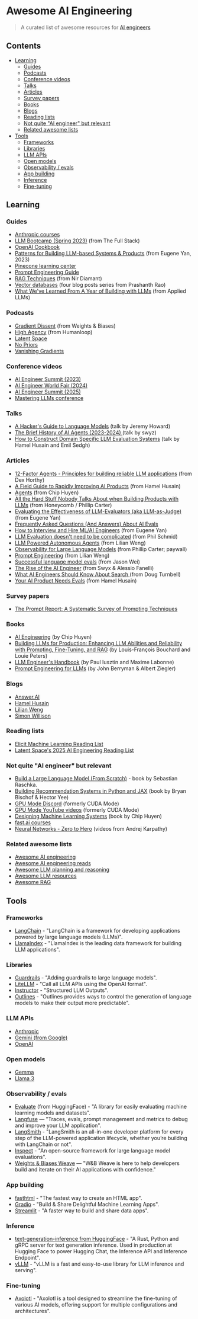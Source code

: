 # Awesome AI Engineering

> A curated list of awesome resources for [AI engineers](https://www.latent.space/p/ai-engineer)

## Contents

- [Learning](#learning)
  - [Guides](#guides)
  - [Podcasts](#podcasts)
  - [Conference videos](#conference-videos)
  - [Talks](#talks)
  - [Articles](#articles)
  - [Survey papers](#survey-papers)
  - [Books](#books)
  - [Blogs](#blogs)
  - [Reading lists](#reading-lists)
  - [Not quite "AI engineer" but relevant](#not-quite-ai-engineer-but-relevant)
  - [Related awesome lists](#related-awesome-lists)
- [Tools](#tools)
  - [Frameworks](#frameworks)
  - [Libraries](#libraries)
  - [LLM APIs](#llm-apis)
  - [Open models](#open-models)
  - [Observability / evals](#observability--evals)
  - [App building](#app-building)
  - [Inference](#inference)
  - [Fine-tuning](#fine-tuning)

## Learning

### Guides

- [Anthropic courses](https://github.com/anthropics/courses/tree/master)
- [LLM Bootcamp (Spring 2023)](https://fullstackdeeplearning.com/llm-bootcamp/) (from The Full Stack)
- [OpenAI Cookbook](https://cookbook.openai.com/)
- [Patterns for Building LLM-based Systems & Products](https://eugeneyan.com/writing/llm-patterns/) (from Eugene Yan, 2023)
- [Pinecone learning center](https://www.pinecone.io/learn/)
- [Prompt Engineering Guide](https://www.promptingguide.ai/)
- [RAG Techniques](https://github.com/NirDiamant/RAG_Techniques) (from Nir Diamant)
- [Vector databases](http://thedataquarry.com/posts/vector-db-1/) (four blog posts series from Prashanth Rao)
- [What We've Learned From A Year of Building with LLMs](https://applied-llms.org/) (from Applied LLMs)

### Podcasts

- [Gradient Dissent](https://wandb.ai/site/resources/podcast) (from Weights & Biases)
- [High Agency](https://humanloop.com/podcast) (from Humanloop)
- [Latent Space](https://www.latent.space/podcast)
- [No Priors](https://www.youtube.com/playlist?list=PLMKa0PxGwad7jf8hwwX8w5FHitXZ1L_h1)
- [Vanishing Gradients](https://vanishinggradients.fireside.fm/)

### Conference videos

- [AI Engineer Summit (2023)](https://www.ai.engineer/summit/2023)
- [AI Engineer World Fair (2024)](https://www.ai.engineer/worldsfair)
- [AI Engineer Summit (2025)](https://www.youtube.com/playlist?list=PLcfpQ4tk2k0VetQVGT1EqTbcr-qcgbfFs)
- [Mastering LLMs conference](https://parlance-labs.com/education/)

### Talks

- [A Hacker's Guide to Language Models](https://www.youtube.com/watch?v=jkrNMKz9pWU) (talk by Jeremy Howard)
- [The Brief History of AI Agents (2023-2024) ](https://www.youtube.com/watch?v=f9YleTc8AwE) (talk by swyz)
- [How to Construct Domain Specific LLM Evaluation Systems](https://www.youtube.com/watch?v=eLXF0VojuSs) (talk by Hamel Husain and Emil Sedgh)

### Articles

- [12-Factor Agents - Principles for building reliable LLM applications](https://github.com/humanlayer/12-factor-agents) (from Dex Horthy)
- [A Field Guide to Rapidly Improving AI Products](https://hamel.dev/blog/posts/field-guide/) (from Hamel Husain)
- [Agents](https://huyenchip.com/2025/01/07/agents.html) (from Chip Huyen)
- [All the Hard Stuff Nobody Talks About when Building Products with LLMs](https://www.honeycomb.io/blog/hard-stuff-nobody-talks-about-llm) (from Honeycomb / Phillip Carter)
- [Evaluating the Effectiveness of LLM-Evaluators (aka LLM-as-Judge)](https://eugeneyan.com/writing/llm-evaluators/?utm_source=pocket_saves) (from Eugene Yan)
- [Frequently Asked Questions (And Answers) About AI Evals](https://hamel.dev/blog/posts/evals-faq/)
- [How to Interview and Hire ML/AI Engineers](https://eugeneyan.com/writing/how-to-interview/?utm_source=pocket_saves) (from Eugene Yan)
- [LLM Evaluation doesn't need to be complicated](https://www.philschmid.de/llm-evaluation) (from Phil Schmid)
- [LLM Powered Autonomous Agents](https://lilianweng.github.io/posts/2023-06-23-agent/) (from Lilian Weng)
- [Observability for Large Language Models](https://www.oreilly.com/library/view/observability-for-large/9781098159757/) (from Phillip Carter; paywall)
- [Prompt Engineering](https://lilianweng.github.io/posts/2023-03-15-prompt-engineering/) (from Lilian Weng)
- [Successful language model evals](https://www.jasonwei.net/blog/evals) (from Jason Wei)
- [The Rise of the AI Engineer](https://www.latent.space/p/ai-engineer) (from Swyx & Alessio Fanelli)
- [What AI Engineers Should Know About Search ](https://softwaredoug.com/blog/2024/06/25/what-ai-engineers-need-to-know-search?utm_source=pocket_shared) (from Doug Turnbell)
- [Your AI Product Needs Evals](https://hamel.dev/blog/posts/evals/) (from Hamel Husain)

### Survey papers

- [The Prompt Report: A Systematic Survey of Prompting Techniques](https://trigaten.github.io/Prompt_Survey_Site/)

### Books

- [AI Engineering](https://learning.oreilly.com/library/view/-/9781098166298/) (by Chip Huyen)
- [Building LLMs for Production: Enhancing LLM Abilities and Reliability with Prompting, Fine-Tuning, and RAG](https://www.amazon.com/Building-LLMs-Production-Reliability-Fine-Tuning-ebook/dp/B0D3G58GDD) (by Louis-François Bouchard and Louie Peters)
- [LLM Engineer's Handbook](https://www.amazon.com/LLM-Engineers-Handbook-engineering-production/dp/1836200072) (by Paul Iusztin and Maxime Labonne)
- [Prompt Engineering for LLMs](https://learning.oreilly.com/library/view/prompt-engineering-for/9781098156145/) (by John Berryman & Albert Ziegler)

### Blogs

- [Answer.AI](https://answer.ai)
- [Hamel Husain](https://hamel.dev/)
- [Lilian Weng](https://lilianweng.github.io/)
- [Simon Willison](https://simonwillison.net/)

### Reading lists

- [Elicit Machine Learning Reading List](https://github.com/elicit/machine-learning-list)
- [Latent Space's 2025 AI Engineering Reading List](https://www.latent.space/p/2025-papers)

### Not quite "AI engineer" but relevant

- [Build a Large Language Model (From Scratch)](https://www.manning.com/books/build-a-large-language-model-from-scratch) - book by Sebastian Raschka.
- [Building Recommendation Systems in Python and JAX](https://learning.oreilly.com/library/view/building-recommendation-systems/9781492097983/) (book by Bryan Bischof & Hector Yee)
- [GPU Mode Discord](https://discord.gg/gpumode) (formerly CUDA Mode)
- [GPU Mode YouTube videos](https://www.youtube.com/@CUDAMODE/featured) (formerly CUDA Mode)
- [Designing Machine Learning Systems](https://www.amazon.com/Designing-Machine-Learning-Systems-Production-Ready/dp/1098107969) (book by Chip Huyen)
- [fast.ai courses](http://fast.ai)
- [Neural Networks - Zero to Hero](https://www.youtube.com/watch?v=VMj-3S1tku0&list=PLAqhIrjkxbuWI23v9cThsA9GvCAUhRvKZ) (videos from Andrej Karpathy)

### Related awesome lists

- [Awesome AI engineering](https://github.com/boxabirds/awesome-ai-engineering)
- [Awesome AI engineering reads](https://github.com/aipengineer/awesome-ai-engineering-reads)
- [Awesome LLM planning and reasoning](https://github.com/samkhur006/awesome-llm-planning-reasoning?utm_source=pocket_shared)
- [Awesome LLM resources](https://github.com/marco-jeffrey/awesome-llm-resources)
- [Awesome RAG](https://github.com/frutik/Awesome-RAG)

## Tools

### Frameworks

- [LangChain](https://www.langchain.com/) - "LangChain is a framework for developing applications powered by large language models (LLMs)".
- [LlamaIndex](https://www.llamaindex.ai/) - "LlamaIndex is the leading data framework for building LLM applications".

### Libraries

- [Guardrails](https://github.com/guardrails-ai/guardrails) - "Adding guardrails to large language models".
- [LiteLLM](https://www.litellm.ai/) - "Call all LLM APIs using the OpenAI format".
- [Instructor](https://python.useinstructor.com/) - "Structured LLM Outputs".
- [Outlines](https://github.com/outlines-dev/outlines) - "Outlines provides ways to control the generation of language models to make their output more predictable".

### LLM APIs

- [Anthropic](https://docs.anthropic.com/en/docs/welcome)
- [Gemini (from Google)](https://ai.google.dev/gemini-api)
- [OpenAI](https://platform.openai.com/docs/concepts)

### Open models

- [Gemma](https://ai.google.dev/gemma)
- [Llama 3](https://llama.meta.com/docs/overview)

### Observability / evals

- [Evaluate](https://huggingface.co/docs/evaluate/en/index) (from HuggingFace) - "A library for easily evaluating machine learning models and datasets".
- [Langfuse](https://langfuse.com/) — "Traces, evals, prompt management and metrics to debug and improve your LLM application".
- [LangSmith](https://www.langchain.com/langsmith) - "LangSmith is an all-in-one developer platform for every step of the LLM-powered application lifecycle, whether you’re building with LangChain or not".
- [Inspect](https://inspect.ai-safety-institute.org.uk/) - "An open-source framework for large language model evaluations".
- [Weights & Biases Weave](https://wandb.ai/site/weave/) — "W&B Weave is here to help developers build and iterate on their AI applications with confidence."

### App building

- [fasthtml](https://github.com/AnswerDotAI/fasthtml) - "The fastest way to create an HTML app".
- [Gradio](https://www.gradio.app/) - "Build & Share Delightful Machine Learning Apps".
- [Streamlit](https://streamlit.io/) - "A faster way to build and share data apps".

### Inference

- [text-generation-inference from HuggingFace](https://github.com/huggingface/text-generation-inference) - "A Rust, Python and gRPC server for text generation inference. Used in production at Hugging Face to power Hugging Chat, the Inference API and Inference Endpoint".
- [vLLM](https://github.com/vllm-project/vllm) - "vLLM is a fast and easy-to-use library for LLM inference and serving".

### Fine-tuning

- [Axolotl](https://github.com/axolotl-ai-cloud/axolotl) - "Axolotl is a tool designed to streamline the fine-tuning of various AI models, offering support for multiple configurations and architectures".
